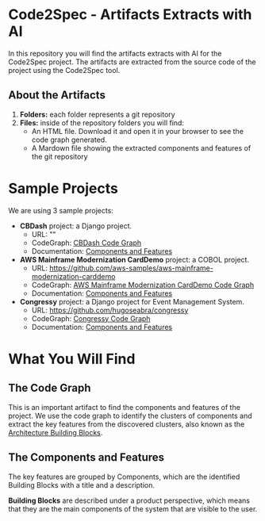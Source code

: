# Code2Spec - Artifacts Extracts with AI

In this repository you will find the artifacts extracts with AI for the Code2Spec project.
The artifacts are extracted from the source code of the project using the Code2Spec tool.

## About the Artifacts

1. **Folders:** each folder represents a git repository
2. **Files:** inside of the repository folders you will find:
    - An HTML file. Download it and open it in your browser to see the code graph generated.
    - A Mardown file showing the extracted components and features of the git repository

# Sample Projects

We are using 3 sample projects:

- **CBDash** project: a Django project.
  - URL: "<private>"
  - CodeGraph: [CBDash Code Graph](cbdash/cbdash_code-graph.html)
  - Documentation: [Components and Features](cbdash/cbdash_components-and-features.md)
- **AWS Mainframe Modernization CardDemo** project: a COBOL project.
  - URL: https://github.com/aws-samples/aws-mainframe-modernization-carddemo
  - CodeGraph: [AWS Mainframe Modernization CardDemo Code Graph](aws-mainframe-modernization-carddemo/code_graph_aws-mainframe-modernization-carddemo.html)
  - Documentation: [Components and Features](aws-mainframe-modernization-carddemo/aws-mainframe_cobol_-components-and-features.md)
- **Congressy** project: a Django project for Event Management System.
  - URL: https://github.com/hugoseabra/congressy
  - CodeGraph: [Congressy Code Graph](congressy/congressy_code-graph.html)
  - Documentation: [Components and Features](congressy/congressy_components-and-features.md)

# What You Will Find

## The Code Graph

This is an important artifact to find the components and features of the project.
We use the code graph to identify the clusters of components and extract the key features
from the discovered clusters, also known as the [Architecture Building Blocks](https://pubs.opengroup.org/architecture/togaf8-doc/arch/chap32.html).

## The Components and Features

The key features are grouped by Components, which are the identified Building Blocks with a title and
a description.

**Building Blocks** are described under a product perspective, which means that they are the main components
of the system that are visible to the user.